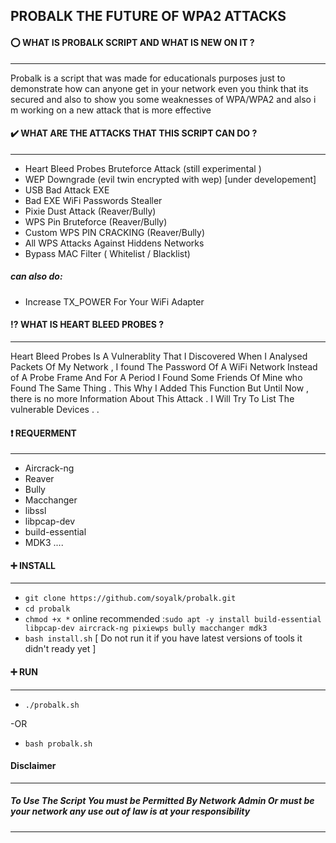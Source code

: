 ## PROBALK THE FUTURE OF WPA2 ATTACKS
#### :o:  WHAT IS PROBALK SCRIPT AND WHAT IS NEW ON IT ?
-----------------------------------------------------
Probalk  is a script that was made for educationals purposes just to demonstrate how can anyone get in your network even you think that its secured and also to show you some weaknesses of WPA/WPA2 and also i m working on a new attack that is more effective
#### :heavy_check_mark: WHAT ARE THE ATTACKS THAT THIS SCRIPT CAN DO ?
-----------------------------------------------------
  - Heart Bleed Probes Bruteforce Attack (still experimental )
  - WEP Downgrade (evil twin encrypted with wep) [under developement]
  - USB Bad Attack EXE 
  - Bad EXE WiFi Passwords Stealler
  - Pixie Dust Attack  (Reaver/Bully)
  - WPS Pin Bruteforce (Reaver/Bully)
  - Custom WPS PIN CRACKING (Reaver/Bully)
  - All WPS Attacks Against Hiddens Networks
  - Bypass MAC Filter ( Whitelist / Blacklist) 
##### can also do:
  - Increase TX_POWER For Your WiFi Adapter
#### :interrobang: WHAT IS HEART BLEED PROBES ?
-----------------------------------------------------
Heart Bleed Probes Is A Vulnerablity That I Discovered When I Analysed Packets Of My Network , I found The Password Of A WiFi Network Instead of A Probe Frame And For A Period I Found Some Friends Of Mine  who Found The Same Thing  . This Why I Added This Function But Until Now , there is no more Information About This Attack . I Will Try To List The vulnerable Devices . .
#### :heavy_exclamation_mark: REQUERMENT 
-----------------------------------------------------
 - Aircrack-ng
 - Reaver
 - Bully
 - Macchanger
 - libssl
 - libpcap-dev
 - build-essential
 - MDK3 
 ....
#### :heavy_plus_sign: INSTALL 
-----------------------------------------------------
- ```git clone https://github.com/soyalk/probalk.git```
- ```cd probalk```
- ```chmod +x *```
online recommended :```sudo apt -y install build-essential libpcap-dev aircrack-ng pixiewps bully macchanger mdk3```
- ```bash install.sh```  [ Do not run it if you have latest versions of tools it didn't ready yet ]

#### :heavy_plus_sign: RUN
----------------
- ```./probalk.sh```

-OR

- ```bash probalk.sh```
#### Disclaimer
-----------------------------------------------------
##### To Use The Script You must be Permitted By Network Admin Or must be your network any use out of law is at your responsibility
-----------------------------------------------------
